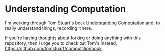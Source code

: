 Understanding Computation
=================================

I'm working through Tom Stuart's book [Understanding Computation](http://computationbook.com/) and, to really understand things, recording it here.

If you're having thoughts about forking or doing anything with this repository, then I urge you to check out Tom's instead, https://github.com/tomstuart/computationbook.
